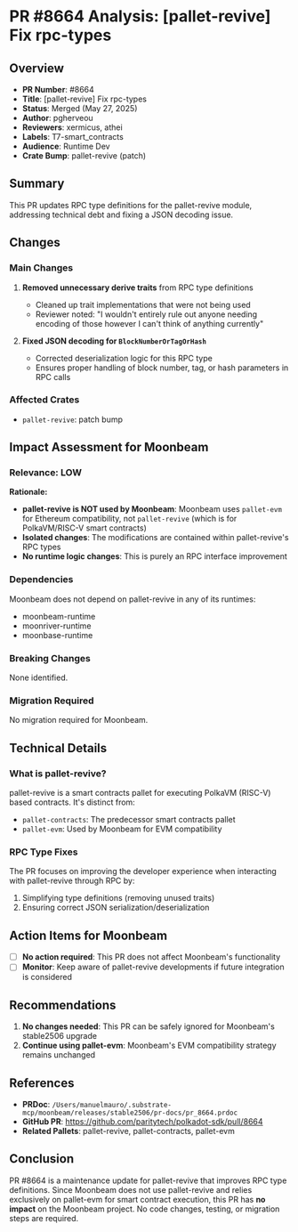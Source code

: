 # PR #8664 Analysis: [pallet-revive] Fix rpc-types

## Overview

- **PR Number**: #8664
- **Title**: [pallet-revive] Fix rpc-types
- **Status**: Merged (May 27, 2025)
- **Author**: pgherveou
- **Reviewers**: xermicus, athei
- **Labels**: T7-smart_contracts
- **Audience**: Runtime Dev
- **Crate Bump**: pallet-revive (patch)

## Summary

This PR updates RPC type definitions for the pallet-revive module, addressing technical debt and fixing a JSON decoding issue.

## Changes

### Main Changes
1. **Removed unnecessary derive traits** from RPC type definitions
   - Cleaned up trait implementations that were not being used
   - Reviewer noted: "I wouldn't entirely rule out anyone needing encoding of those however I can't think of anything currently"

2. **Fixed JSON decoding for `BlockNumberOrTagOrHash`**
   - Corrected deserialization logic for this RPC type
   - Ensures proper handling of block number, tag, or hash parameters in RPC calls

### Affected Crates
- `pallet-revive`: patch bump

## Impact Assessment for Moonbeam

### Relevance: LOW

**Rationale:**
- **pallet-revive is NOT used by Moonbeam**: Moonbeam uses `pallet-evm` for Ethereum compatibility, not `pallet-revive` (which is for PolkaVM/RISC-V smart contracts)
- **Isolated changes**: The modifications are contained within pallet-revive's RPC types
- **No runtime logic changes**: This is purely an RPC interface improvement

### Dependencies
Moonbeam does not depend on pallet-revive in any of its runtimes:
- moonbeam-runtime
- moonriver-runtime
- moonbase-runtime

### Breaking Changes
None identified.

### Migration Required
No migration required for Moonbeam.

## Technical Details

### What is pallet-revive?
pallet-revive is a smart contracts pallet for executing PolkaVM (RISC-V) based contracts. It's distinct from:
- `pallet-contracts`: The predecessor smart contracts pallet
- `pallet-evm`: Used by Moonbeam for EVM compatibility

### RPC Type Fixes
The PR focuses on improving the developer experience when interacting with pallet-revive through RPC by:
1. Simplifying type definitions (removing unused traits)
2. Ensuring correct JSON serialization/deserialization

## Action Items for Moonbeam

- [ ] **No action required**: This PR does not affect Moonbeam's functionality
- [ ] **Monitor**: Keep aware of pallet-revive developments if future integration is considered

## Recommendations

1. **No changes needed**: This PR can be safely ignored for Moonbeam's stable2506 upgrade
2. **Continue using pallet-evm**: Moonbeam's EVM compatibility strategy remains unchanged

## References

- **PRDoc**: `/Users/manuelmauro/.substrate-mcp/moonbeam/releases/stable2506/pr-docs/pr_8664.prdoc`
- **GitHub PR**: https://github.com/paritytech/polkadot-sdk/pull/8664
- **Related Pallets**: pallet-revive, pallet-contracts, pallet-evm

## Conclusion

PR #8664 is a maintenance update for pallet-revive that improves RPC type definitions. Since Moonbeam does not use pallet-revive and relies exclusively on pallet-evm for smart contract execution, this PR has **no impact** on the Moonbeam project. No code changes, testing, or migration steps are required.
